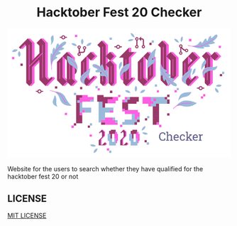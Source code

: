 <h1 align="center">Hacktober Fest 20 Checker</h1>

<img src="./client/public/hacktoberfestChecker.png"/>

Website for the users to search whether they have qualified for the hacktober fest 20 or not

## LICENSE

[MIT LICENSE](LICENSE)

